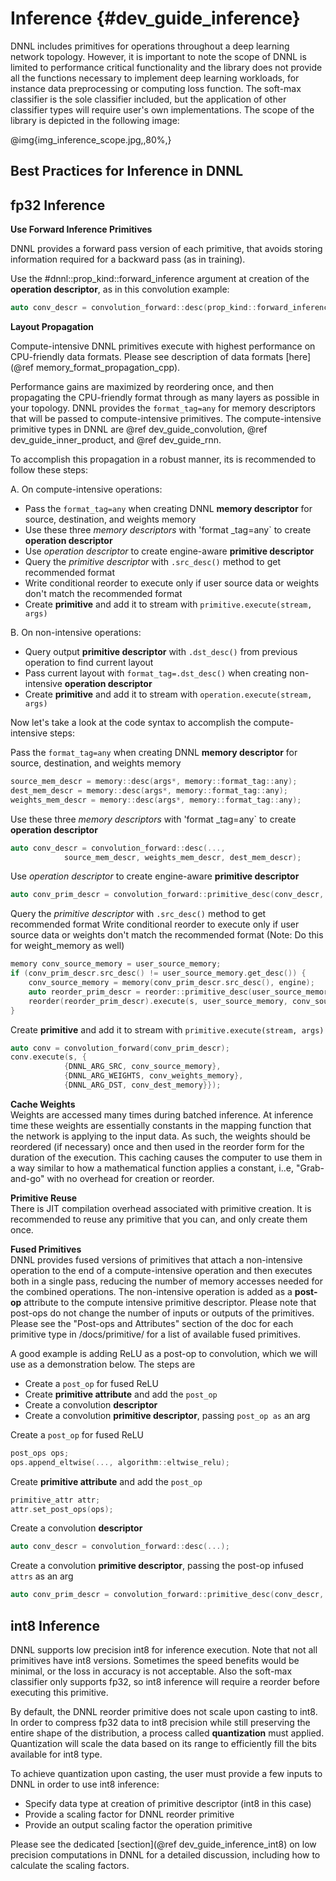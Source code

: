 Inference {#dev_guide_inference}
================================

DNNL includes primitives for operations throughout a deep learning
network topology. However, it is important to note the scope of DNNL
is limited to performance critical functionality and the library does not
provide all the functions necessary to implement deep learning workloads, for
instance data preprocessing or computing loss function.  The soft-max
classifier is the sole classifier included, but the application of other
classifier types will require user's own implementations. The scope of the
library is depicted in the following image:

@img{img_inference_scope.jpg,,80%,}

## Best Practices for Inference in DNNL

## fp32 Inference

**Use Forward Inference Primitives**

DNNL provides a forward pass
version of each primitive, that avoids storing information required for a
backward pass (as in training).

Use the #dnnl::prop_kind::forward_inference argument at creation of the
**operation descriptor**, as in this convolution example:
~~~cpp
auto conv_descr = convolution_forward::desc(prop_kind::forward_inference, ...);
~~~

**Layout Propagation**

Compute-intensive DNNL primitives execute with highest performance
on CPU-friendly data formats. Please see description of data formats
[here](@ref memory_format_propagation_cpp).

Performance gains are maximized by reordering once, and then propagating the
CPU-friendly format through as many layers as possible in your topology. 
DNNL provides the `format_tag=any` for memory descriptors that will be
passed to compute-intensive primitives. The compute-intensive primitive types
in DNNL are @ref dev_guide_convolution, @ref dev_guide_inner_product,
and @ref dev_guide_rnn.

To accomplish this propagation in a robust manner, its is recommended to
follow these steps:

A. On compute-intensive operations:
* Pass the `format_tag=any` when creating DNNL **memory descriptor**
  for source, destination, and weights memory
* Use these three *memory descriptors* with 'format _tag=any` to create
  **operation descriptor**
* Use *operation descriptor* to create engine-aware **primitive descriptor**
* Query the *primitive descriptor* with `.src_desc()` method to get recommended
  format
* Write conditional reorder to execute only if user source data or weights
  don't match the recommended format
* Create **primitive** and add it to stream
  with `primitive.execute(stream, args)`

B. On non-intensive operations:
* Query output **primitive descriptor** with `.dst_desc()` from previous
  operation to find current layout
* Pass current layout with `format_tag=.dst_desc()` when creating non-intensive
  **operation descriptor**
* Create **primitive** and add it to stream
  with `operation.execute(stream, args)`

Now let's take a look at the code syntax to accomplish the compute-intensive
steps:

Pass the `format_tag=any` when creating DNNL **memory descriptor**
for source, destination, and weights memory
~~~cpp
source_mem_descr = memory::desc(args*, memory::format_tag::any);
dest_mem_descr = memory::desc(args*, memory::format_tag::any);
weights_mem_descr = memory::desc(args*, memory::format_tag::any);
~~~

Use these three *memory descriptors* with 'format _tag=any`
to create **operation descriptor**
~~~cpp
auto conv_descr = convolution_forward::desc(...,
            source_mem_descr, weights_mem_descr, dest_mem_descr);
~~~

Use *operation descriptor* to create engine-aware **primitive descriptor**
~~~cpp
auto conv_prim_descr = convolution_forward::primitive_desc(conv_descr, engine);
~~~

Query the *primitive descriptor* with `.src_desc()` method to get recommended
format
Write conditional reorder to execute only if user source data or weights
don't match the recommended format
(Note: Do this for weight_memory as well)
~~~cpp
memory conv_source_memory = user_source_memory;
if (conv_prim_descr.src_desc() != user_source_memory.get_desc()) {
    conv_source_memory = memory(conv_prim_descr.src_desc(), engine);
    auto reorder_prim_descr = reorder::primitive_desc(user_source_memory, conv_source_memory);
    reorder(reorder_prim_descr).execute(s, user_source_memory, conv_source_memory);
}
~~~
Create **primitive** and add it to stream with `primitive.execute(stream, args)`
~~~cpp
auto conv = convolution_forward(conv_prim_descr);
conv.execute(s, {
            {DNNL_ARG_SRC, conv_source_memory},
            {DNNL_ARG_WEIGHTS, conv_weights_memory},
            {DNNL_ARG_DST, conv_dest_memory}});
~~~


**Cache Weights**\
Weights are accessed many times during batched inference. At inference time
these weights are essentially constants in the mapping function that the network
is applying to the input data. As such, the weights should be reordered
(if necessary) once and then used in the reorder form for the duration
of the execution. This caching causes the computer to use them in a way similar
to how a mathematical function applies a constant, i..e, "Grab-and-go"
with no overhead for creation or reorder.

**Primitive Reuse**\
There is JIT compilation overhead associated with primitive creation. It is
recommended to reuse any primitive that you can, and only create them once.

**Fused Primitives**\
DNNL provides fused versions of primitives that attach a non-intensive
operation to the end of a compute-intensive operation and then executes both
in a single pass, reducing the number of memory accesses needed
for the combined operations.
The non-intensive operation is added as a **post-op** attribute to the compute
intensive primitive descriptor. Please note that post-ops do not change
the number of inputs or outputs of the primitives. Please see
the "Post-ops and Attributes" section of the doc for each primitive type
in /docs/primitive/ for a list of available fused primitives.

A good example is adding ReLU as a post-op to convolution, which we will use
as a demonstration below. The steps are

* Create a `post_op` for fused ReLU
* Create **primitive attribute** and add the `post_op`
* Create a convolution **descriptor**
* Create a convolution **primitive descriptor**, passing `post_op as` an arg

Create a `post_op` for fused ReLU
~~~cpp
post_ops ops;
ops.append_eltwise(..., algorithm::eltwise_relu);
~~~

Create **primitive attribute** and add the `post_op`
~~~cpp
primitive_attr attr;
attr.set_post_ops(ops);
~~~

Create a convolution **descriptor**
~~~cpp
auto conv_descr = convolution_forward::desc(...);
~~~

Create a convolution **primitive descriptor**, passing the post-op infused
`attrs` as an arg
~~~cpp
auto conv_prim_descr = convolution_forward::primitive_desc(conv_descr, attrs, engine);
~~~

## int8 Inference

DNNL supports low precision int8 for inference execution. Note that not all
 primitives have int8 versions. Sometimes the speed benefits would be minimal,
or the loss in accuracy is not acceptable. Also the soft-max classifier only
supports fp32, so int8 inference will require a reorder before executing this
primitive.

By default, the DNNL reorder primitive does not scale upon casting to int8.
In order to compress fp32 data to int8 precision while still preserving
the entire shape of the distribution, a process called **quantization** must
applied. Quantization will scale the data based on its range to efficiently fill
the bits available for int8 type.

To achieve quantization upon casting, the user must provide a few inputs to
DNNL in order to use int8 inference:

* Specify data type at creation of primitive descriptor (int8 in this case)
* Provide a scaling factor for DNNL reorder primitive
* Provide an output scaling factor the operation primitive

Please see the dedicated [section](@ref dev_guide_inference_int8) on low
precision computations in DNNL for a detailed discussion, including how
to calculate the scaling factors.
